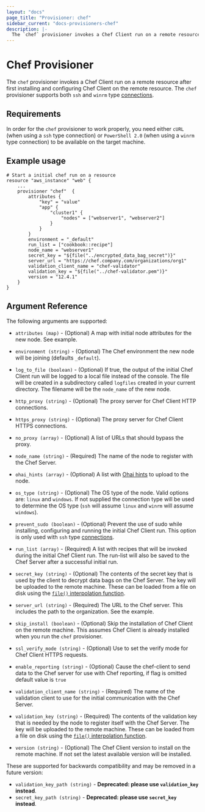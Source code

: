 ```yaml
---
layout: "docs"
page_title: "Provisioner: chef"
sidebar_current: "docs-provisioners-chef"
description: |-
  The `chef` provisioner invokes a Chef Client run on a remote resource after first installing and configuring Chef Client on the remote resource. The `chef` provisioner supports both `ssh` and `winrm` type connections.
---
```


# Chef Provisioner

The `chef` provisioner invokes a Chef Client run on a remote resource after first installing
and configuring Chef Client on the remote resource. The `chef` provisioner supports both `ssh`
and `winrm` type [connections](/docs/provisioners/connection.html).

## Requirements

In order for the `chef` provisioner to work properly, you need either `cURL` (when using
a `ssh` type connection) or `PowerShell 2.0` (when using a `winrm` type connection) to be
available on the target machine.

## Example usage

```
# Start a initial chef run on a resource
resource "aws_instance" "web" {
    ...
    provisioner "chef"  {
        attributes {
            "key" = "value"
            "app" {
                "cluster1" {
                    "nodes" = ["webserver1", "webserver2"]
                }
            }
        }
        environment = "_default"
        run_list = ["cookbook::recipe"]
        node_name = "webserver1"
        secret_key = "${file("../encrypted_data_bag_secret")}"
        server_url = "https://chef.company.com/organizations/org1"
        validation_client_name = "chef-validator"
        validation_key = "${file("../chef-validator.pem")}"
        version = "12.4.1"
    }
}
```

## Argument Reference

The following arguments are supported:

* `attributes (map)` - (Optional) A map with initial node attributes for the new node.
  See example.

* `environment (string)` - (Optional) The Chef environment the new node will be joining
  (defaults `_default`).

* `log_to_file (boolean)` - (Optional) If true, the output of the initial Chef Client run
  will be logged to a local file instead of the console. The file will be created in a
  subdirectory called `logfiles` created in your current directory. The filename will be
  the `node_name` of the new node.

* `http_proxy (string)` - (Optional) The proxy server for Chef Client HTTP connections.

* `https_proxy (string)` - (Optional) The proxy server for Chef Client HTTPS connections.

* `no_proxy (array)` - (Optional) A list of URLs that should bypass the proxy.

* `node_name (string)` - (Required) The name of the node to register with the Chef Server.

* `ohai_hints (array)` - (Optional) A list with
  [Ohai hints](https://docs.chef.io/ohai.html#hints) to upload to the node.

* `os_type (string)` - (Optional) The OS type of the node. Valid options are: `linux` and
  `windows`. If not supplied the connection type will be used to determine the OS type (`ssh`
  will assume `linux` and `winrm` will assume `windows`).

* `prevent_sudo (boolean)` - (Optional) Prevent the use of sudo while installing, configuring
  and running the initial Chef Client run. This option is only used with `ssh` type
  [connections](/docs/provisioners/connection.html).

* `run_list (array)` - (Required) A list with recipes that will be invoked during the initial
  Chef Client run. The run-list will also be saved to the Chef Server after a successful
  initial run.

* `secret_key (string)` - (Optional) The contents of the secret key that is used
  by the client to decrypt data bags on the Chef Server. The key will be uploaded to the remote
  machine.  These can be loaded from a file on disk using the [`file()` interpolation
  function](/docs/configuration/interpolation.html#file_path_).

* `server_url (string)` - (Required) The URL to the Chef server. This includes the path to
  the organization. See the example.

* `skip_install (boolean)` - (Optional) Skip the installation of Chef Client on the remote
  machine. This assumes Chef Client is already installed when you run the `chef`
  provisioner.

* `ssl_verify_mode (string)` - (Optional) Use to set the verify mode for Chef Client HTTPS
  requests.

* `enable_reporting (string)` - (Optional) Cause the chef-client to send data to the Chef
  server for use with Chef reporting, if flag is omitted default value is `true`

* `validation_client_name (string)` - (Required) The name of the validation client to use
  for the initial communication with the Chef Server.

* `validation_key (string)` - (Required) The contents of the validation key that is needed
  by the node to register itself with the Chef Server. The key will be uploaded to the remote
  machine. These can be loaded from a file on disk using the [`file()`
  interpolation function](/docs/configuration/interpolation.html#file_path_).

* `version (string)` - (Optional) The Chef Client version to install on the remote machine.
  If not set the latest available version will be installed.

These are supported for backwards compatibility and may be removed in a
future version:

* `validation_key_path (string)` - __Deprecated: please use `validation_key` instead__.
* `secret_key_path (string)` - __Deprecated: please use `secret_key` instead__.
